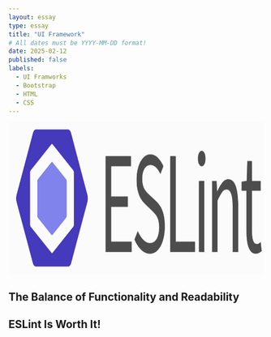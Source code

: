 ```yaml
---
layout: essay
type: essay
title: "UI Framework"
# All dates must be YYYY-MM-DD format!
date: 2025-02-12
published: false
labels:
  - UI Framworks
  - Bootstrap
  - HTML
  - CSS
---
```


<img width="640" height="300" class="rounded float-start pe-4" src="../img/eslint_image.png">

## The Balance of Functionality and Readability 

## ESLint Is Worth It!
